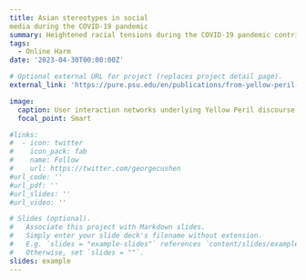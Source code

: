 ```yaml
---
title: Asian stereotypes in social
media during the COVID-19 pandemic
summary: Heightened racial tensions during the COVID-19 pandemic contributed to the increase and rapid propagation of online hate speech towards Asians. In this work, we study the relationship between the racist narratives and conspiracy theories that emerged related to COVID-19 and historical stereotypes underpinning Asian hate and counter-hate speech on Twitter, in particular the Yellow Peril and model minority tropes.We find that the pandemic catalyzed a broad increase in discourse engaging with racist stereotypes extending beyond COVID-19 specifically. We also find that racist narratives and conspiracy theories which emerged during the pandemic and gained widespread attentionwere rooted in deeply-embedded Asian stereotypes. In alignment with theories of idea habitat and processing fluency, our work suggests that historical stereotypes provided an environment vulnerable to the racist narratives and conspiracy theories which emerged during the pandemic. Our work offers insight for ongoing and future anti-racist efforts.
tags:
  - Online Harm
date: '2023-04-30T00:00:00Z'

# Optional external URL for project (replaces project detail page).
external_link: 'https://pure.psu.edu/en/publications/from-yellow-peril-to-model-minority-asian-stereotypes-in-social-m'

image:
  caption: User interaction networks underlying Yellow Peril discourse
  focal_point: Smart

#links:
#  - icon: twitter
#    icon_pack: fab
#    name: Follow
#    url: https://twitter.com/georgecushen
#url_code: ''
#url_pdf: ''
#url_slides: ''
#url_video: ''

# Slides (optional).
#   Associate this project with Markdown slides.
#   Simply enter your slide deck's filename without extension.
#   E.g. `slides = "example-slides"` references `content/slides/example-slides.md`.
#   Otherwise, set `slides = ""`.
slides: example
---
```


